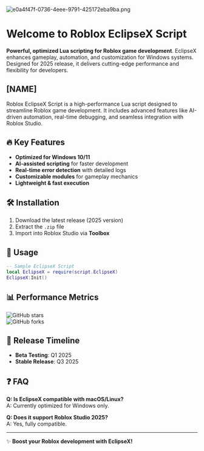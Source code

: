 ![e0a4f47f-0736-4eee-9791-425172eba9ba.png](https://i.postimg.cc/05LM1bYD/e0a4f47f-0736-4eee-9791-425172eba9ba.png)

# Welcome to Roblox EclipseX Script  
**Powerful, optimized Lua scripting for Roblox game development**. EclipseX enhances gameplay, automation, and customization for Windows systems. Designed for 2025 release, it delivers cutting-edge performance and flexibility for developers.

## [NAME]  
Roblox EclipseX Script is a high-performance Lua script designed to streamline Roblox game development. It includes advanced features like AI-driven automation, real-time debugging, and seamless integration with Roblox Studio.  

## 🔥 Key Features  
- **Optimized for Windows 10/11**  
- **AI-assisted scripting** for faster development  
- **Real-time error detection** with detailed logs  
- **Customizable modules** for gameplay mechanics  
- **Lightweight & fast execution**  

## 🛠️ Installation  
1. Download the latest release (2025 version)  
2. Extract the `.zip` file  
3. Import into Roblox Studio via **Toolbox**  

## 📌 Usage  
```lua  
-- Sample EclipseX Script  
local EclipseX = require(script.EclipseX)  
EclipseX:Init()  
```  

## 📊 Performance Metrics  
![GitHub stars](https://img.shields.io/github/stars/placeholder?style=flat)  
![GitHub forks](https://img.shields.io/github/forks/placeholder?style=flat)  

## 📅 Release Timeline  
- **Beta Testing**: Q1 2025  
- **Stable Release**: Q3 2025  

## ❓ FAQ  
**Q: Is EclipseX compatible with macOS/Linux?**  
A: Currently optimized for Windows only.  

**Q: Does it support Roblox Studio 2025?**  
A: Yes, fully compatible.  

---

✨ **Boost your Roblox development with EclipseX!**